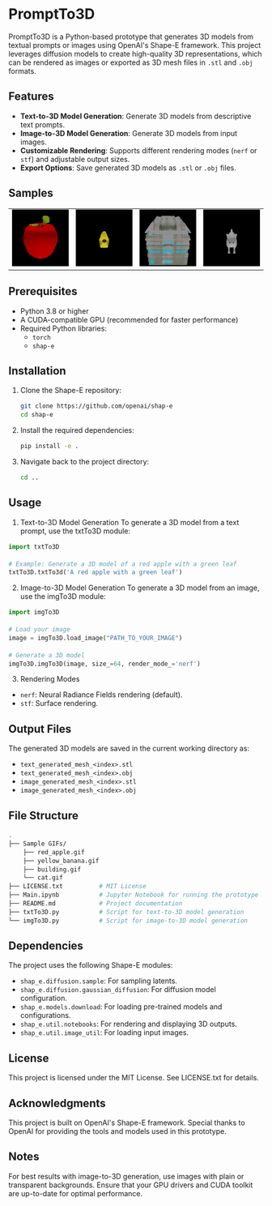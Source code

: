 # PromptTo3D

PromptTo3D is a Python-based prototype that generates 3D models from textual prompts or images using OpenAI's Shape-E framework. This project leverages diffusion models to create high-quality 3D representations, which can be rendered as images or exported as 3D mesh files in `.stl` and `.obj` formats.

## Features

- **Text-to-3D Model Generation**: Generate 3D models from descriptive text prompts.
- **Image-to-3D Model Generation**: Generate 3D models from input images.
- **Customizable Rendering**: Supports different rendering modes (`nerf` or `stf`) and adjustable output sizes.
- **Export Options**: Save generated 3D models as `.stl` or `.obj` files.

## Samples

<table>
    <body>
        <tr>
            <td align="center">
                <img src="Sample GIFs/red_apple.gif" alt="A red apple">
            </td>
            <td align="center">
                <img src="Sample GIFs/yellow_banana.gif" alt="A yellow banana">
            </td align="center">
            <td align="center">
                <img src="Sample GIFs/building.gif" alt="A building">
            </td>
          <td align="center">
                <img src="Sample GIFs/cat.gif" alt="A cat">
            </td>
        </tr>
    </body>
</table>

## Prerequisites

- Python 3.8 or higher
- A CUDA-compatible GPU (recommended for faster performance)
- Required Python libraries:
  - `torch`
  - `shap-e`

## Installation

1. Clone the Shape-E repository:
   ```bash
   git clone https://github.com/openai/shap-e
   cd shap-e
   ```
2. Install the required dependencies:
   ```bash
   pip install -e .
   ```
3. Navigate back to the project directory:
   ```bash
   cd ..
   ```

## Usage
1. Text-to-3D Model Generation
To generate a 3D model from a text prompt, use the txtTo3D module:
```python
import txtTo3D

# Example: Generate a 3D model of a red apple with a green leaf
txtTo3D.txtTo3d('A red apple with a green leaf')
```
2.  Image-to-3D Model Generation
To generate a 3D model from an image, use the imgTo3D module:
```python
import imgTo3D

# Load your image
image = imgTo3D.load_image("PATH_TO_YOUR_IMAGE")

# Generate a 3D model
imgTo3D.imgTo3D(image, size_=64, render_mode_='nerf')
```
3. Rendering Modes
- `nerf`: Neural Radiance Fields rendering (default).
- `stf`: Surface rendering.

## Output Files
The generated 3D models are saved in the current working directory as:

- `text_generated_mesh_<index>.stl`
- `text_generated_mesh_<index>.obj`
- `image_generated_mesh_<index>.stl`
- `image_generated_mesh_<index>.obj`

## File Structure
```bash
.
├── Sample GIFs/
    ├── red_apple.gif
    ├── yellow_banana.gif
    ├── building.gif
    └── cat.gif
├── LICENSE.txt          # MIT License
├── Main.ipynb           # Jupyter Notebook for running the prototype
├── README.md            # Project documentation
├── txtTo3D.py           # Script for text-to-3D model generation
└── imgTo3D.py           # Script for image-to-3D model generation
```
## Dependencies
The project uses the following Shape-E modules:

- `shap_e.diffusion.sample`: For sampling latents.
- `shap_e.diffusion.gaussian_diffusion`: For diffusion model configuration.
- `shap_e.models.download`: For loading pre-trained models and configurations.
- `shap_e.util.notebooks`: For rendering and displaying 3D outputs.
- `shap_e.util.image_util`: For loading input images.

## License
This project is licensed under the MIT License. See LICENSE.txt for details.

## Acknowledgments
This project is built on OpenAI's Shape-E framework. Special thanks to OpenAI for providing the tools and models used in this prototype.

## Notes
For best results with image-to-3D generation, use images with plain or transparent backgrounds.
Ensure that your GPU drivers and CUDA toolkit are up-to-date for optimal performance.
